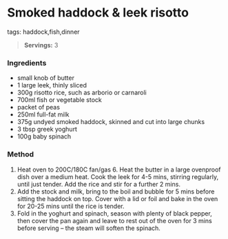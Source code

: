 # Smoked haddock & leek risotto

tags: haddock,fish,dinner

> **Servings:** 3

### Ingredients
* small knob of butter
* 1 large leek, thinly sliced
* 300g risotto rice, such as arborio or carnaroli
* 700ml fish or vegetable stock
* packet of peas
* 250ml full-fat milk
* 375g undyed smoked haddock, skinned and cut into large chunks
* 3 tbsp greek yoghurt
* 100g baby spinach

### Method
1. Heat oven to 200C/180C fan/gas 6. Heat the butter in a large ovenproof dish over a medium heat. Cook the leek for 4-5 mins, stirring regularly, until just tender. Add the rice and stir for a further 2 mins.
2. Add the stock and milk, bring to the boil and bubble for 5 mins before sitting the haddock on top. Cover with a lid or foil and bake in the oven for 20-25 mins until the rice is tender.
3. Fold in the yoghurt and spinach, season with plenty of black pepper, then cover the pan again and leave to rest out of the oven for 3 mins before serving – the steam will soften the spinach.
